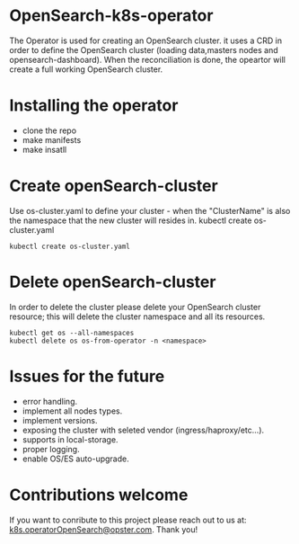 # OpenSearch-k8s-operator
The Operator is used for creating an OpenSearch cluster.
it uses a CRD in order to define the OpenSearch cluster (loading data,masters nodes and opensearch-dashboard).
When the reconciliation is done, the opeartor will create a full working OpenSearch cluster.

# Installing the operator
  - clone the repo
  - make manifests
  - make insatll

# Create openSearch-cluster
Use os-cluster.yaml to define your cluster - when the "ClusterName" is also the namespace that the new cluster will resides in.
kubectl create os-cluster.yaml

    kubectl create os-cluster.yaml
    
# Delete openSearch-cluster
 In order to delete the cluster please delete your OpenSearch cluster resource; this will delete the cluster namespace and all its resources.
 
    kubectl get os --all-namespaces
    kubectl delete os os-from-operator -n <namespace>
    
 # Issues for the future 
  - error handling.
  - implement all nodes types.
  - implement versions.
  - exposing the cluster with seleted vendor (ingress/haproxy/etc...).
  - supports in local-storage.
  - proper logging.
  - enable OS/ES auto-upgrade.

# Contributions welcome
If you want to conribute to this project please reach out to us at: k8s.operatorOpenSearch@opster.com.
Thank you!

